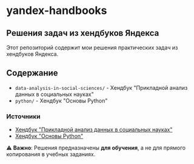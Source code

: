 # yandex-handbooks

## Решения задач из хендбуков Яндекса

Этот репозиторий содержит мои решения практических задач из хендбуков Яндекса.

## Содержание

- `data-analysis-in-social-sciences/` - Хендбук "Прикладной анализ данных в социальных науках"
- `python/` - Хендбук "Основы Python"

### Источники
- [Хендбук "Прикладной анализ данных в социальных науках"](https://education.yandex.ru/handbook/data-analysis)
- [Хендбук "Основы Python"](https://education.yandex.ru/handbook/python)

⚠ **Важно**: Решения предназначены **для обучения**, а не для прямого копирования в учебных заданиях.
